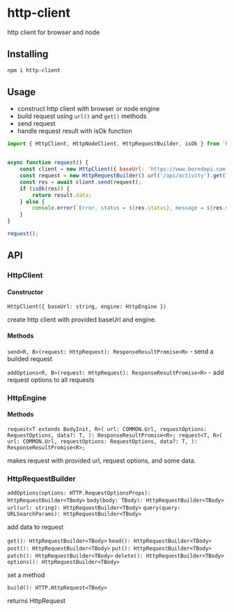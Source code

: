 # http-client

http client for browser and node

## Installing

``` sh
npm i http-client
```

## Usage

- construct http client with browser or node engine
- build request using `url()` and `get()` methods
- send request
- handle request result with isOk function

``` javascript
import { HttpClient, HttpNodeClient, HttpRequestBuilder, isOk } from 'http-client';


async function request() {
	const client = new HttpClient({ baseUrl: 'https://www.boredapi.com', engine: new HttpNodeClient() });
	const request = new HttpRequestBuilder().url('/api/activity').get().build();
	const res = await client.send(request);
	if (isOk(res)) {
		return result.data;
	} else {
		console.error(`Error. status = ${res.status}, message = ${res.message}`);
	}
}

request();
```

## API

### HttpClient

#### Constructor

`HttpClient({ baseUrl: string, engine: HttpEngine })`

create http client with provided baseUrl and engine.

#### Methods

`send<R, B>(request: HttpRequest): ResponseResultPromise<R>` - send a builded request

`addOptions<R, B>(request: HttpRequest): ResponseResultPromise<R>` - add request options to all requests

### HttpEngine

#### Methods

`
request<T extends BodyInit, R>(
	url: COMMON.Url,
	requestOptions: RequestOptions,
	data?: T,
): ResponseResultPromise<R>;
request<T, R>(
	url: COMMON.Url,
	requestOptions: RequestOptions,
	data?: T,
): ResponseResultPromise<R>;
`

makes request with provided url, request options, and some data.

### HttpRequestBuilder

`addOptions(options: HTTP.RequestOptionsProps): HttpRequestBuilder<TBody>`
`body(body: TBody): HttpRequestBuilder<TBody>`
`url(url: string): HttpRequestBuilder<TBody>`
`query(query: URLSearchParams): HttpRequestBuilder<TBody>`

add data to request

`get(): HttpRequestBuilder<TBody>`
`head(): HttpRequestBuilder<TBody>`
`post(): HttpRequestBuilder<TBody>`
`put(): HttpRequestBuilder<TBody>`
`patch(): HttpRequestBuilder<TBody>`
`delete(): HttpRequestBuilder<TBody>`
`options(): HttpRequestBuilder<TBody>`

set a method

`build(): HTTP.HttpRequest<TBody>`

returns HttpRequest
